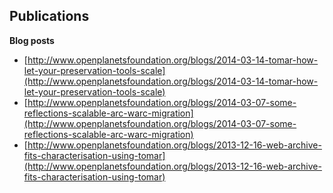 Publications
------------

**Blog posts**

* [http://www.openplanetsfoundation.org/blogs/2014-03-14-tomar-how-let-your-preservation-tools-scale](http://www.openplanetsfoundation.org/blogs/2014-03-14-tomar-how-let-your-preservation-tools-scale)
* [http://www.openplanetsfoundation.org/blogs/2014-03-07-some-reflections-scalable-arc-warc-migration](http://www.openplanetsfoundation.org/blogs/2014-03-07-some-reflections-scalable-arc-warc-migration)
* [http://www.openplanetsfoundation.org/blogs/2013-12-16-web-archive-fits-characterisation-using-tomar](http://www.openplanetsfoundation.org/blogs/2013-12-16-web-archive-fits-characterisation-using-tomar)
